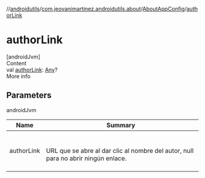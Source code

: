 //[androidutils](../../index.md)/[com.jeovanimartinez.androidutils.about](../index.md)/[AboutAppConfig](index.md)/[authorLink](author-link.md)



# authorLink  
[androidJvm]  
Content  
val [authorLink](author-link.md): [Any](https://kotlinlang.org/api/latest/jvm/stdlib/kotlin/-any/index.html)?  
More info  


## Parameters  
  
androidJvm  
  
|  Name|  Summary| 
|---|---|
| <a name="com.jeovanimartinez.androidutils.about/AboutAppConfig/authorLink/#/PointingToDeclaration/"></a>authorLink| <a name="com.jeovanimartinez.androidutils.about/AboutAppConfig/authorLink/#/PointingToDeclaration/"></a><br><br>URL que se abre al dar clic al nombre del autor, null para no abrir ningún enlace.<br><br>
  
  




